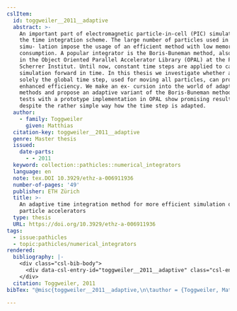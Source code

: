 ```yaml
---
cslItem:
  id: toggweiler__2011__adaptive
  abstract: >-
    An important part of electromagnetic particle-in-cell (PIC) simulations is
    the time integration scheme. The large number of particles used in plasma
    simu- lation impose the usage of an efficient method with low memory
    consumption. A popular integrator is the Boris-Buneman method, also utilized
    in the Object Oriented Parallel Accelerator Library (OPAL) at the Paul
    Scherrer Institut. Until now, constant time steps are applied to carry the
    simulation forward in time. In this thesis we investigate whether adapting
    solely the global time step, used for moving all particles, can provide
    enhanced efficiency. We make an ex- cursion into the world of adaptive
    methods and propose an adaptive variant of the Boris-Buneman method. First
    tests with a prototype implementation in OPAL show promising results,
    despite the rather simple way how the time step is adapted.
  author:
    - family: Toggweiler
      given: Matthias
  citation-key: toggweiler__2011__adaptive
  genre: Master thesis
  issued:
    date-parts:
      - - 2011
  keyword: collection::pathicles::numerical_integrators
  language: en
  note: tex.DOI 10.3929/ethz-a-006911936
  number-of-pages: '49'
  publisher: ETH Zürich
  title: >-
    An adaptive time integration method for more efficient simulation of
    particle accelerators
  type: thesis
  URL: https://doi.org/10.3929/ethz-a-006911936
tags:
  - issue:pathicles
  - topic:pathicles/numerical_integrators
rendered:
  bibliography: |-
    <div class="csl-bib-body">
      <div data-csl-entry-id="toggweiler__2011__adaptive" class="csl-entry">Toggweiler, M. 2011 <i>An adaptive time integration method for more efficient simulation of particle accelerators</i>. Master thesis. ETH Zürich. Available at: <a href='https://doi.org/10.3929/ethz-a-006911936.'>https://doi.org/10.3929/ethz-a-006911936.</a></div>
    </div>
  citation: Toggweiler, 2011
bibTex: "@misc{toggweiler__2011__adaptive,\n\tauthor = {Toggweiler, Matthias},\n\tyear = {2011},\n\tnote = {tex.DOI 10.3929/ethz-a-006911936},\n\tschool = {ETH Z{\\\" u}rich},\n\ttitle = {An adaptive time integration method for more efficient simulation of particle accelerators},\n\ttype = {Master thesis},\n}\n\n"

---
```

